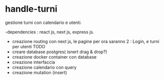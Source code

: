 # handle-turni
gestione turni con calendario e utenti.

-dependencies : react js, next js, express js.


- creazione routing con next js, le pagine per ora saranno 2 : Login, e turni per utenti
TODO 
- creare database postgres( isnert drag & drop?)
- creazione docker container con database
- creazione interfaccia
- creazione calendario con query
- creazione mutation (insert)

